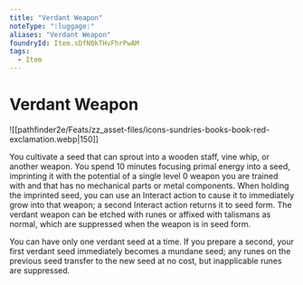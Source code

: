 ```yaml
---
title: "Verdant Weapon"
noteType: ":luggage:"
aliases: "Verdant Weapon"
foundryId: Item.sDfN0kTHvFhrPwAM
tags:
  - Item
---
```


# Verdant Weapon
![[pathfinder2e/Feats/zz_asset-files/icons-sundries-books-book-red-exclamation.webp|150]]

You cultivate a seed that can sprout into a wooden staff, vine whip, or another weapon. You spend 10 minutes focusing primal energy into a seed, imprinting it with the potential of a single level 0 weapon you are trained with and that has no mechanical parts or metal components. When holding the imprinted seed, you can use an Interact action to cause it to immediately grow into that weapon; a second Interact action returns it to seed form. The verdant weapon can be etched with runes or affixed with talismans as normal, which are suppressed when the weapon is in seed form.

You can have only one verdant seed at a time. If you prepare a second, your first verdant seed immediately becomes a mundane seed; any runes on the previous seed transfer to the new seed at no cost, but inapplicable runes are suppressed.
